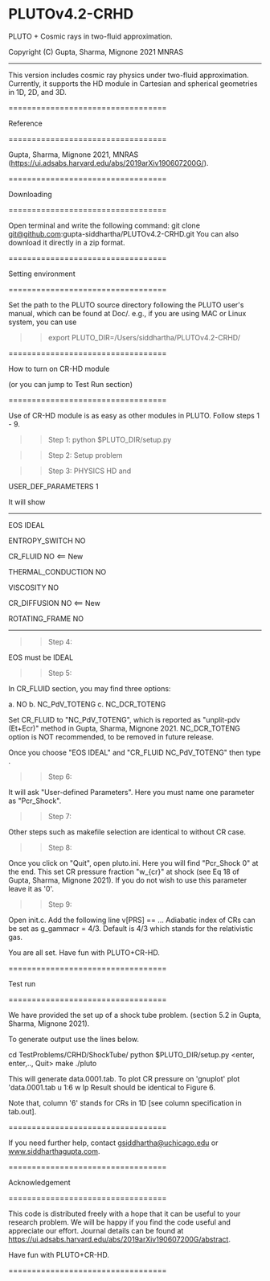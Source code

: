 # PLUTOv4.2-CRHD 
PLUTO + Cosmic rays in two-fluid approximation.

Copyright (C) Gupta, Sharma, Mignone 2021 MNRAS

------------------------------------------------

This version includes cosmic ray physics under 
two-fluid approximation. Currently, it supports the HD module
in Cartesian and spherical geometries in 1D, 2D, and 3D. 

==================================

Reference

================================== 

Gupta, Sharma, Mignone 2021, MNRAS 
(https://ui.adsabs.harvard.edu/abs/2019arXiv190607200G/). 

==================================

Downloading

==================================

Open terminal and write the following command:
git clone git@github.com:gupta-siddhartha/PLUTOv4.2-CRHD.git <enter>
You can also download it directly in a zip format.

==================================

Setting environment

==================================

Set the path to the PLUTO source directory 
following the PLUTO user's manual, which can be found at Doc/.
e.g., if you are using MAC or Linux system, you can use 
>> export PLUTO_DIR=/Users/siddhartha/PLUTOv4.2-CRHD/

==================================

How to turn on CR-HD module

(or you can jump to Test Run section)

==================================

Use of CR-HD module is as easy as other modules in PLUTO.
Follow steps 1 - 9.

>>Step 1: python $PLUTO_DIR/setup.py <enter>
          
>>Step 2: Setup problem <enter>
          
>>Step 3: PHYSICS HD        and 

USER_DEF_PARAMETERS   1 <enter>
          
It will show  

-----------------

EOS                           IDEAL

ENTROPY_SWITCH                NO

CR_FLUID                      NO   <== New

THERMAL_CONDUCTION            NO

VISCOSITY                     NO

CR_DIFFUSION                  NO   <== New

ROTATING_FRAME                NO

-------------

>>Step 4:

EOS must be  IDEAL

>>Step 5: 

In CR_FLUID section, you may find three options:

a. NO
b. NC_PdV_TOTENG
c. NC_DCR_TOTENG

Set CR_FLUID to "NC_PdV_TOTENG", which is reported as "unplit-pdv (Et+Ecr)" method in Gupta, Sharma, Mignone 2021.
NC_DCR_TOTENG option is NOT recommended, to be removed in future release.

Once you choose "EOS   IDEAL" and "CR_FLUID  NC_PdV_TOTENG" then type <enter>.

>>Step 6: 

It will ask "User-defined Parameters". Here you must name one parameter as "Pcr_Shock".

>>Step 7: 

Other steps such as makefile selection are identical to without CR case. 

>> Step 8: 

Once you click on "Quit", open pluto.ini.
Here you will find "Pcr_Shock            0" at the end.
This set CR pressure fraction "w_{cr}" at shock (see Eq 18 of Gupta, Sharma, Mignone 2021).
If you do not wish to use this parameter leave it as '0'.

>> Step 9: 

Open init.c.
Add the following line
v[PRS] == ...
Adiabatic index of CRs can be set as 
g_gammacr = 4/3. Default is 4/3 which stands for the relativistic gas.

You are all set. Have fun with PLUTO+CR-HD.

==================================

Test run

==================================

We have provided the set up of a shock tube problem.
(section 5.2 in Gupta, Sharma, Mignone 2021).

To generate output use the lines below.

cd TestProblems/CRHD/ShockTube/
python $PLUTO_DIR/setup.py
<enter, enter,.., Quit>
make
./pluto

This will generate data.0001.tab. To plot CR pressure
on 'gnuplot'
plot 'data.0001.tab u 1:6 w lp
Result should be identical to Figure 6.

Note that, column '6' stands for CRs in 1D [see column specification in tab.out].

==================================

If you need further help, contact gsiddhartha@uchicago.edu 
or www.siddharthagupta.com.

==================================

Acknowledgement

==================================

This code is distributed freely with a hope that
it can be useful to your research problem. 
We will be happy if you find the code useful and appreciate our effort. 
Journal details can be found at https://ui.adsabs.harvard.edu/abs/2019arXiv190607200G/abstract.


Have fun with PLUTO+CR-HD.

==================================


 
